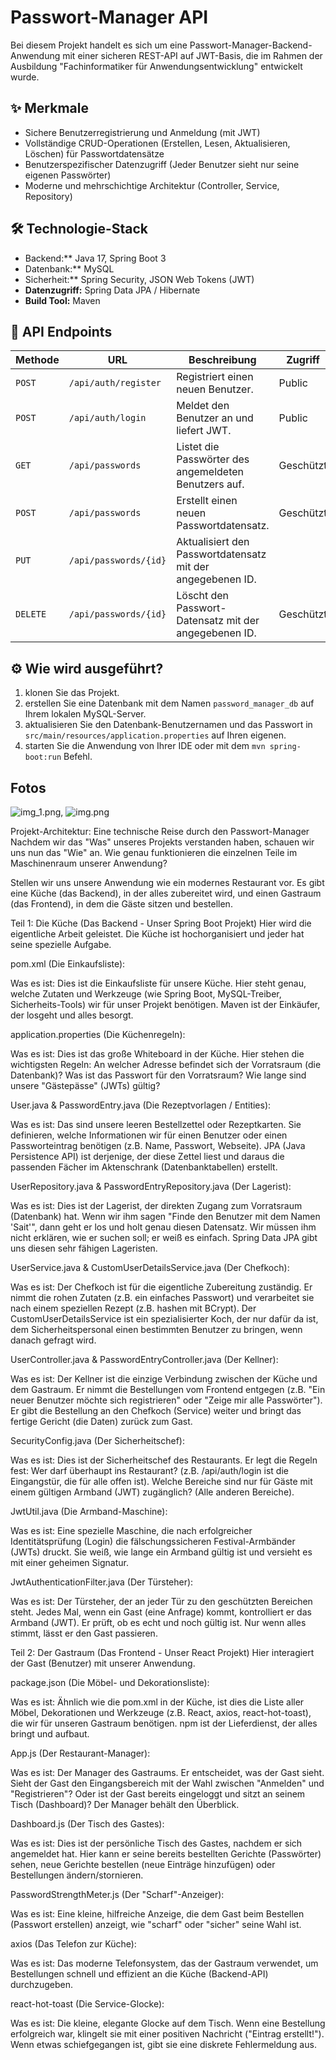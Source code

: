 # Passwort-Manager API

Bei diesem Projekt handelt es sich um eine Passwort-Manager-Backend-Anwendung mit einer sicheren REST-API auf JWT-Basis, die im Rahmen der Ausbildung "Fachinformatiker für Anwendungsentwicklung" entwickelt wurde.

## ✨ Merkmale

- Sichere Benutzerregistrierung und Anmeldung (mit JWT)
- Vollständige CRUD-Operationen (Erstellen, Lesen, Aktualisieren, Löschen) für Passwortdatensätze
- Benutzerspezifischer Datenzugriff (Jeder Benutzer sieht nur seine eigenen Passwörter)
- Moderne und mehrschichtige Architektur (Controller, Service, Repository)

## 🛠️ Technologie-Stack

- Backend:** Java 17, Spring Boot 3
- Datenbank:** MySQL
- Sicherheit:** Spring Security, JSON Web Tokens (JWT)
- **Datenzugriff:** Spring Data JPA / Hibernate
- **Build Tool:** Maven

## 🚀 API Endpoints

| Methode  | URL                   | Beschreibung                                               | Zugriff   |
|----------|-----------------------|------------------------------------------------------------|-----------|
| `POST`   | `/api/auth/register`  | Registriert einen neuen Benutzer.                          | Public    |
| `POST`   | `/api/auth/login`     | Meldet den Benutzer an und liefert JWT.                    | Public    |
| `GET`    | `/api/passwords`      | Listet die Passwörter des angemeldeten Benutzers auf.      | Geschützt |
| `POST`   | `/api/passwords`      | Erstellt einen neuen Passwortdatensatz.                    | Geschützt |
| `PUT`    | `/api/passwords/{id}` | Aktualisiert den Passwortdatensatz mit der angegebenen ID. |           |
| `DELETE` | `/api/passwords/{id}` | Löscht den Passwort-Datensatz mit der angegebenen ID.      | Geschützt |

## ⚙️ Wie wird ausgeführt?

1. klonen Sie das Projekt.
2. erstellen Sie eine Datenbank mit dem Namen `password_manager_db` auf Ihrem lokalen MySQL-Server.
3. aktualisieren Sie den Datenbank-Benutzernamen und das Passwort in `src/main/resources/application.properties` auf Ihren eigenen.
4. starten Sie die Anwendung von Ihrer IDE oder mit dem `mvn spring-boot:run` Befehl.

## Fotos
![img_1.png](img_1.png),
![img.png](img_2.png)


Projekt-Architektur: Eine technische Reise durch den Passwort-Manager
Nachdem wir das "Was" unseres Projekts verstanden haben, schauen wir uns nun das "Wie" an. Wie genau funktionieren die einzelnen Teile im Maschinenraum unserer Anwendung?

Stellen wir uns unsere Anwendung wie ein modernes Restaurant vor. Es gibt eine Küche (das Backend), in der alles zubereitet wird, und einen Gastraum (das Frontend), in dem die Gäste sitzen und bestellen.

Teil 1: Die Küche (Das Backend - Unser Spring Boot Projekt)
Hier wird die eigentliche Arbeit geleistet. Die Küche ist hochorganisiert und jeder hat seine spezielle Aufgabe.

pom.xml (Die Einkaufsliste):

Was es ist: Dies ist die Einkaufsliste für unsere Küche. Hier steht genau, welche Zutaten und Werkzeuge (wie Spring Boot, 
MySQL-Treiber, Sicherheits-Tools) wir für unser Projekt benötigen. Maven ist der Einkäufer, der losgeht und alles besorgt.

application.properties (Die Küchenregeln):

Was es ist: Dies ist das große Whiteboard in der Küche. Hier stehen die wichtigsten Regeln: 
An welcher Adresse befindet sich der Vorratsraum (die Datenbank)? 
Was ist das Passwort für den Vorratsraum? Wie lange sind unsere "Gästepässe" (JWTs) gültig?

User.java & PasswordEntry.java (Die Rezeptvorlagen / Entities):

Was es ist: Das sind unsere leeren Bestellzettel oder Rezeptkarten. Sie definieren,
welche Informationen wir für einen Benutzer oder einen Passworteintrag benötigen (z.B. Name, Passwort, Webseite). 
JPA (Java Persistence API) ist derjenige, der diese Zettel liest und daraus die passenden Fächer im Aktenschrank (Datenbanktabellen) erstellt.

UserRepository.java & PasswordEntryRepository.java (Der Lagerist):

Was es ist: Dies ist der Lagerist, der direkten Zugang zum Vorratsraum (Datenbank) hat. 
Wenn wir ihm sagen "Finde den Benutzer mit dem Namen 'Sait'", dann geht er los und holt genau diesen Datensatz. 
Wir müssen ihm nicht erklären, wie er suchen soll; er weiß es einfach. Spring Data JPA gibt uns diesen sehr fähigen Lageristen.

UserService.java & CustomUserDetailsService.java (Der Chefkoch):

Was es ist: Der Chefkoch ist für die eigentliche Zubereitung zuständig. Er nimmt die rohen Zutaten (z.B. ein einfaches Passwort) 
und verarbeitet sie nach einem speziellen Rezept (z.B. hashen mit BCrypt). Der CustomUserDetailsService ist ein spezialisierter Koch, 
der nur dafür da ist, dem Sicherheitspersonal einen bestimmten Benutzer zu bringen, wenn danach gefragt wird.

UserController.java & PasswordEntryController.java (Der Kellner):

Was es ist: Der Kellner ist die einzige Verbindung zwischen der Küche und dem Gastraum. 
Er nimmt die Bestellungen vom Frontend entgegen (z.B. "Ein neuer Benutzer möchte sich registrieren" oder 
"Zeige mir alle Passwörter"). Er gibt die Bestellung an den Chefkoch (Service) weiter und bringt das fertige Gericht (die Daten) zurück zum Gast.

SecurityConfig.java (Der Sicherheitschef):

Was es ist: Dies ist der Sicherheitschef des Restaurants. Er legt die Regeln fest:
Wer darf überhaupt ins Restaurant? (z.B. /api/auth/login ist die Eingangstür, die für alle offen ist).
Welche Bereiche sind nur für Gäste mit einem gültigen Armband (JWT) zugänglich? (Alle anderen Bereiche).

JwtUtil.java (Die Armband-Maschine):

Was es ist: Eine spezielle Maschine, die nach erfolgreicher Identitätsprüfung (Login) 
die fälschungssicheren Festival-Armbänder (JWTs) druckt. Sie weiß, wie lange ein Armband gültig ist und versieht es mit einer geheimen Signatur.

JwtAuthenticationFilter.java (Der Türsteher):

Was es ist: Der Türsteher, der an jeder Tür zu den geschützten Bereichen steht. Jedes Mal, 
wenn ein Gast (eine Anfrage) kommt, kontrolliert er das Armband (JWT). Er prüft, ob es echt und noch gültig ist. 
Nur wenn alles stimmt, lässt er den Gast passieren.

Teil 2: Der Gastraum (Das Frontend - Unser React Projekt)
Hier interagiert der Gast (Benutzer) mit unserer Anwendung.

package.json (Die Möbel- und Dekorationsliste):

Was es ist: Ähnlich wie die pom.xml in der Küche, ist dies die Liste aller Möbel, 
Dekorationen und Werkzeuge (z.B. React, axios, react-hot-toast), die wir für unseren Gastraum benötigen. npm ist der Lieferdienst, der alles bringt und aufbaut.

App.js (Der Restaurant-Manager):

Was es ist: Der Manager des Gastraums. Er entscheidet, was der Gast sieht. 
Sieht der Gast den Eingangsbereich mit der Wahl zwischen "Anmelden" und "Registrieren"? 
Oder ist der Gast bereits eingeloggt und sitzt an seinem Tisch (Dashboard)? Der Manager behält den Überblick.

Dashboard.js (Der Tisch des Gastes):

Was es ist: Dies ist der persönliche Tisch des Gastes, nachdem er sich angemeldet hat. 
Hier kann er seine bereits bestellten Gerichte (Passwörter) sehen, neue Gerichte bestellen (neue Einträge hinzufügen) oder Bestellungen ändern/stornieren.

PasswordStrengthMeter.js (Der "Scharf"-Anzeiger):

Was es ist: Eine kleine, hilfreiche Anzeige, die dem Gast beim Bestellen (Passwort erstellen) anzeigt, wie "scharf" oder "sicher" seine Wahl ist.

axios (Das Telefon zur Küche):

Was es ist: Das moderne Telefonsystem, das der Gastraum verwendet, um Bestellungen schnell und effizient an die Küche (Backend-API) durchzugeben.

react-hot-toast (Die Service-Glocke):

Was es ist: Die kleine, elegante Glocke auf dem Tisch. Wenn eine Bestellung erfolgreich war, 
klingelt sie mit einer positiven Nachricht ("Eintrag erstellt!"). Wenn etwas schiefgegangen ist, gibt sie eine diskrete Fehlermeldung aus.